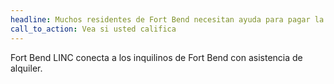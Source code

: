 ```yaml
---
headline: Muchos residentes de Fort Bend necesitan ayuda para pagar la renta.
call_to_action: Vea si usted califica
---
```

Fort Bend LINC conecta a los inquilinos de Fort Bend con asistencia de alquiler.